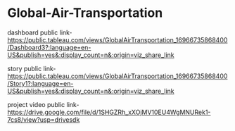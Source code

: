 # Global-Air-Transportation 


dashboard public link- https://public.tableau.com/views/GlobalAirTransportation_16966735868400/Dashboard3?:language=en-US&publish=yes&:display_count=n&:origin=viz_share_link

story public link- https://public.tableau.com/views/GlobalAirTransportation_16966735868400/Story1?:language=en-US&publish=yes&:display_count=n&:origin=viz_share_link

project video public link- https://drive.google.com/file/d/1SHGZRh_xXOjMV10EU4WgMNURek1-7cs8/view?usp=drivesdk
